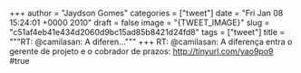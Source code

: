 
+++
author = "Jaydson Gomes"
categories = ["tweet"]
date = "Fri Jan 08 15:24:01 +0000 2010"
draft = false
image = "{TWEET_IMAGE}"
slug = "c51af4eb41e434d2060d9bc15ad85b8421d24fd8"
tags = ["tweet"]
title = """RT: @camilasan: A diferen..."""
+++
RT: @camilasan: A diferença entra o gerente de projeto e o cobrador de prazos: http://tinyurl.com/yao9po9 #true
